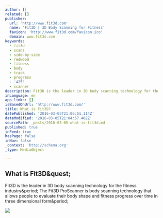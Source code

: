 ```yaml
---
author: []
related: []
publisher:
  url: 'http://www.fit3d.com'
  name: 'Fit3D | 3D Body Scanning for Fitness'
  favicon: 'http://www.fit3d.com/favicon.ico'
  domain: www.fit3d.com
keywords:
  - fit3d
  - scans
  - side-by-side
  - redwood
  - fitness
  - body
  - track
  - progress
  - '425'
  - scanner
description: Fit3D is the leader in 3D body scanning technology for the fitness industry. The Fit3D ProScanner is body scanning technology that allows people to evaluate their body shape and fitness progress over time in three dimensional form.
inLanguage: en
app_links: []
isBasedOnUrl: 'http://www.fit3d.com/'
title: What is Fit3D?
datePublished: '2016-03-05T21:06:51.114Z'
dateModified: '2016-03-05T21:04:57.402Z'
sourcePath: _posts/2016-03-05-what-is-fit3d.md
published: true
inFeed: true
hasPage: false
inNav: false
_context: 'http://schema.org'
_type: MediaObject

---
```

<article style=""><h1>What is Fit3D&amp;quest;</h1><p>Fit3D is the leader in 3D body scanning technology for the fitness industry&amp;period; The Fit3D ProScanner is body scanning technology that allows people to evaluate their body shape and fitness progress over time in three dimensional form&amp;period;</p><img src="http://static1.squarespace.com/static/554bbfa1e4b068c342126caa/t/56bd15ac27d4bdc613a20629/1457165709940/?format=1000w" /></article>